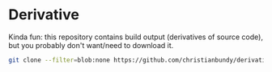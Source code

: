 # Derivative

Kinda fun: this repository contains build output (derivatives of source code), but you probably don't want/need to download it.

```sh
git clone --filter=blob:none https://github.com/christianbundy/derivative.git
```
